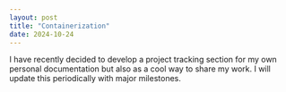 ```yaml
---
layout: post
title: "Containerization"
date: 2024-10-24
---
```


I have recently decided to develop a project tracking section for my own personal documentation but also as a cool way to share my work. I will update this periodically with major milestones.
